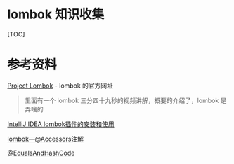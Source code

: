 # lombok 知识收集

[TOC]

# 参考资料

[Project Lombok](https://projectlombok.org/)  - lombok 的官方网址

>  里面有一个 lombok 三分四十九秒的视频讲解，概要的介绍了，lombok 是弄啥的

[IntelliJ IDEA lombok插件的安装和使用](https://jingyan.baidu.com/article/0a52e3f4e53ca1bf63ed725c.html)

[lombok—@Accessors注解](http://www.tianwenjie.cn/lombok-accessorszhu-jie/)

[@EqualsAndHashCode](https://www.jianshu.com/p/70fa9b64b652)